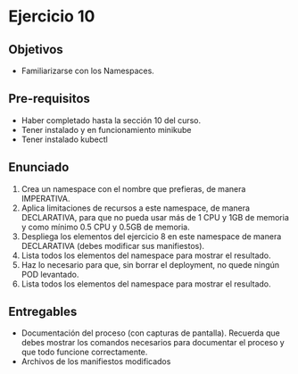 # Ejercicio 10

## Objetivos 

- Familiarizarse con los Namespaces.

## Pre-requisitos
- Haber completado hasta la sección 10 del curso.
- Tener instalado y en funcionamiento minikube
- Tener instalado kubectl

## Enunciado

1. Crea un namespace con el nombre que prefieras, de manera IMPERATIVA.
2. Aplica limitaciones de recursos a este namespace, de manera DECLARATIVA, para que no pueda usar más de 1 CPU y 1GB de memoria y como mínimo 0.5 CPU y 0.5GB de memoria.
3. Despliega los elementos del ejercicio 8 en este namespace de manera DECLARATIVA (debes modificar sus manifiestos).
4. Lista todos los elementos del namespace para mostrar el resultado.
5. Haz lo necesario para que, sin borrar el deployment, no quede ningún POD levantado.
6. Lista todos los elementos del namespace para mostrar el resultado.

## Entregables

- Documentación del proceso (con capturas de pantalla). Recuerda que debes mostrar los comandos necesarios para documentar el proceso y que todo funcione correctamente.
- Archivos de los manifiestos modificados
